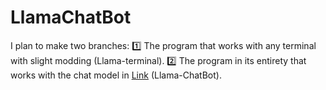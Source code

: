 # LlamaChatBot

I plan to make two branches:
     1️⃣ The program that works with any terminal with slight modding (Llama-terminal).
     2️⃣ The program in its entirety that works with the chat model in [Link](https://github.com/badskyfate/local-llama-chatbot.git)
 (Llama-ChatBot).
